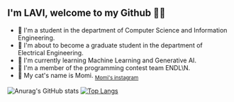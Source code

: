 ## I'm LAVI, welcome to my Github :baby_chick::mushroom:

- :seedling: I'm a student in the department of Computer Science and Information Engineering.
- :cherry_blossom: I'm about to become a graduate student in the department of Electrical Engineering.
- :fried_shrimp: I'm currently learning Machine Learning and Generative AI.
- :croissant: I'm a member of the programming contest team ENDL\N.
- :paw_prints: My cat's name is Momi. <sub>[Momi's instagram](https://www.instagram.com/catty_familyyy/)</sub>

![Anurag's GitHub stats](https://github-readme-stats.vercel.app/api?username=Lavinia0724&show_icons=true&theme=radical)
[![Top Langs](https://github-readme-stats.vercel.app/api/top-langs/?username=Lavinia0724&layout=donut&show_icons=true&theme=radical)](https://github.com/anuraghazra/github-readme-stats)
